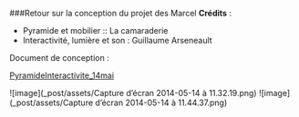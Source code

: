 ###Retour sur la conception du projet des Marcel
**Crédits** :
   
* Pyramide et mobilier :: La camaraderie 
*  Interactivité, lumière et son : Guillaume Arseneault

Document de conception : 

[PyramideInteractivite_14mai](http://github.com/gllmAR/velokino/raw/master/dev_log/assets/pyramideInteractivite_14mai.pdf)

![image](_post/assets/Capture d’écran 2014-05-14 à 11.32.19.png)
![image](_post/assets/Capture d’écran 2014-05-14 à 11.44.37.png)
